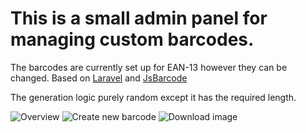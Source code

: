 # This is a small admin panel for managing custom barcodes.

The barcodes are currently set up for EAN-13 however they can be changed. 
Based on [Laravel](https://github.com/laravel/laravel) and [JsBarcode](https://github.com/lindell/JsBarcode/)

The generation logic purely random except it has the required length.

![Overview](https://www.fyhring.net/github/barcode-0.png)
![Create new barcode](https://www.fyhring.net/github/barcode-1.png)
![Download image](https://www.fyhring.net/github/barcode-2.png)
